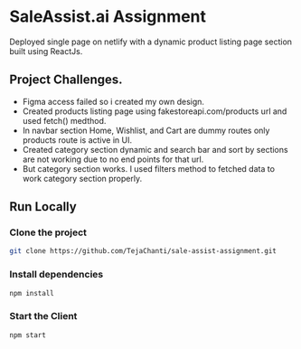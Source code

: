 # SaleAssist.ai Assignment

Deployed single page on netlify with a dynamic product listing page section built using ReactJs.

## Project Challenges.

- Figma access failed so i created my own design.
- Created products listing page using fakestoreapi.com/products url and used fetch() medthod.
- In navbar section Home, Wishlist, and Cart are dummy routes only products route is active in UI.
- Created category section dynamic and search bar and sort by sections are not working due to no end points for that url.
- But category section works. I used filters method to fetched data to work category section properly.

## Run Locally

### Clone the project

```bash
git clone https://github.com/TejaChanti/sale-assist-assignment.git
```
### Install dependencies

```bash
npm install
```

### Start the Client

```bash
npm start
```
